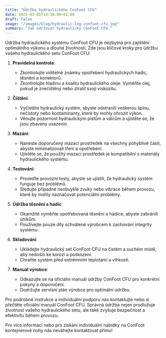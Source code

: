 ```yaml
---
title: "Údržba hydraulického ConFoot CFU"
date: 2025-03-05T14:30:00+01:00
draft: false
image: "/images/blog/hydraulic-leg-confoot-cfu.jpg"
summary: "Jak udržovat hydraulický ConFoot CFU."
---
```


Údržba hydraulického systému ConFoot CFU je nezbytná pro zajištění optimálního výkonu a dlouhé životnosti. Zde jsou klíčové kroky pro údržbu vašeho hydraulického setu ConFoot CFU:

1. **Pravidelná kontrola**: 
   - Zkontrolujte viditelné známky opotřebení hydraulických hadic, těsnění a konektorů.
   - Zkontrolujte hladinu a kvalitu hydraulického oleje. Vyměňte olej, pokud je znečištěný nebo ztratil svoji viskozitu.

2. **Čištění**:
   - Vyčistěte hydraulický systém, abyste odstranili veškerou špínu, nečistoty nebo kontaminanty, které by mohly ohrozit výkon.
   - Věnujte pozornost hydraulickým pístům a válcům a ujistěte se, že jsou zbaveny usazenin.

3. **Mazání**:
   - Naneste doporučený mazací prostředek na všechny pohyblivé části, abyste minimalizovali tření a opotřebení.
   - Ujistěte se, že použitý mazací prostředek je kompatibilní s materiály hydraulického systému.

4. **Testování**:
   - Proveďte provozní testy, abyste se ujistili, že hydraulický systém funguje bez problémů.
   - Sledujte případné neobvyklé zvuky nebo vibrace během provozu, které by mohly naznačovat potenciální problémy.

5. **Údržba těsnění a hadic**:
   - Okamžitě vyměňte opotřebovaná těsnění a hadice, abyste zabránili únikům.
   - Používejte pouze díly schválené výrobcem k zachování integrity systému.

6. **Skladování**:
   - Ukládejte hydraulický set ConFoot CFU na čistém a suchém místě, aby nedošlo ke korozi a poškození.
   - Chraňte systém před extrémními teplotami a vlhkostí.

7. **Manuál výrobce**:
   - Odkazujte se na oficiální manuál údržby ConFoot CFU pro konkrétní pokyny a doporučení.
   - Dodržujte servisní plán výrobce pro optimální údržbu.

Pro podrobné instrukce a individuální podporu nás kontaktujte nebo si přečtěte oficiální manuál ConFoot CFU. Správná údržba nejen prodlužuje životnost vašeho hydraulického setu, ale také zvyšuje bezpečnost a efektivitu během provozu.

Pro více informací nebo pro získání individuální nabídky na ConFoot kontejnerové nohy nás neváhejte kontaktovat přímo!